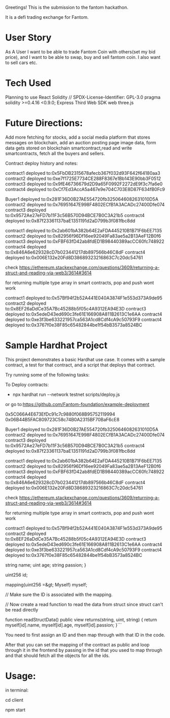 Greetings! This is the submission to the fantom hackathon.

It is a defi trading exchange for Fantom.

# User Story

As A User I want to be able to trade Fantom Coin with others(set my bid price), and I want to be able to swap, buy and sell fantom coin. I also want to sell cars etc.

# Tech Used

Planning to use
React
Solidity // SPDX-License-Identifier: GPL-3.0 pragma solidity >=0.4.16 <0.9.0;
Express
Third Web SDK
web three.js

# Future Directions:


Add more fetching for stocks, add a social media platform that stores messages on blockchain, add an auction posting page image data, form data gets stored on blockchain smartcontract,read and write smartcontracts, fetch all the buyers and sellers.

<!-- We are using third web sdk for react,  -->

Contract deploy history and notes:

contract1 deployed to:0x5FbDB2315678afecb367f032d93F642f64180aa3
contract2 deployed to:0xe7f1725E7734CE288F8367e1Bb143E90bb3F0512
contract3 deployed to:0x9fE46736679d2D9a65F0992F2272dE9f3c7fa6e0
contract4 deployed to:0xCf7Ed3AccA5a467e9e704C703E8D87F634fB0Fc9


Buyer1 deployed to:0x281F36D0B27AE554720fb3250646082631010D5A
contract2 deployed to:0x76951647E998F4802ECfB1A3ACADc27400Dfe074
contract3 deployed to:0x9572Ae27eFD7b11F3c56B570D94BCE7B0C3A21b5
contract4 deployed to:0x87f23361137baE1351191d2aD799b3f081fbc8dd


contract1 deployed to:0x2ab601bA382b64E2aFDA445210B1B71F6bEE7135
contract2 deployed to:0x82956f96Df16ee92049Fa83ae5a2B13AeF12B0f6
contract3 deployed to:0xFBF63fD42ab8fdED1B98440389acCC60fc748922
contract4 deployed to:0x846A6e629328cD7b023441217db897566b46C8dF
contract4 deployed to:0x006E132e20Fd8D38689323216863C7c20dc54761

check https://ethereum.stackexchange.com/questions/3609/returning-a-struct-and-reading-via-web3/3614#3614

for returning multiple type array in smart contracts, pop and push wont work

contract1 deployed to:0x57Bf94f2b52A441E040A3874F1e553d373A9de95
contract2 deployed to:0x8EF26aDdCe35A7Bc45288b5f05c4A9312EA94E3D
contract3 deployed to:0x5edeD43ed690c3fe61E166908A811B2613C1e6AA
contract4 deployed to:0xe3f3be633221957ca563A1cd8Cdf4cA9c50793F9
contract4 deployed to:0x3767f0e38F85c65482844be1f54bB3573a8524BC


# Sample Hardhat Project

This project demonstrates a basic Hardhat use case. It comes with a sample contract, a test for that contract, and a script that deploys that contract.

Try running some of the following tasks:

To Deploy contracts:
* npx hardhat run --network testnet scripts/deploy.js

or go to:https://github.com/Fantom-foundation/example-deployment

0x5C066A4E673EfDc91c7c9880f068B95752119994
0x06B44B5FAC809723C58c74B0A2315BF70BaF6cE8

Buyer1 deployed to:0x281F36D0B27AE554720fb3250646082631010D5A
contract2 deployed to:0x76951647E998F4802ECfB1A3ACADc27400Dfe074
contract3 deployed to:0x9572Ae27eFD7b11F3c56B570D94BCE7B0C3A21b5
contract4 deployed to:0x87f23361137baE1351191d2aD799b3f081fbc8dd


contract1 deployed to:0x2ab601bA382b64E2aFDA445210B1B71F6bEE7135
contract2 deployed to:0x82956f96Df16ee92049Fa83ae5a2B13AeF12B0f6
contract3 deployed to:0xFBF63fD42ab8fdED1B98440389acCC60fc748922
contract4 deployed to:0x846A6e629328cD7b023441217db897566b46C8dF
contract4 deployed to:0x006E132e20Fd8D38689323216863C7c20dc54761

check https://ethereum.stackexchange.com/questions/3609/returning-a-struct-and-reading-via-web3/3614#3614

for returning multiple type array in smart contracts, pop and push wont work

contract1 deployed to:0x57Bf94f2b52A441E040A3874F1e553d373A9de95
contract2 deployed to:0x8EF26aDdCe35A7Bc45288b5f05c4A9312EA94E3D
contract3 deployed to:0x5edeD43ed690c3fe61E166908A811B2613C1e6AA
contract4 deployed to:0xe3f3be633221957ca563A1cd8Cdf4cA9c50793F9
contract4 deployed to:0x3767f0e38F85c65482844be1f54bB3573a8524BC




string name;
uint age;
string passion;
}

uint256 id;

mapping(uint256 =&amp;gt; Myself) myself;

// Make sure the ID is associated with the mapping.

// Now create a read function to read the data from struct since struct can&#039;t be read directly

function readStructData() public view returns(string, uint, string) {
return myself[id].name, myself[id].age, myself[id].passion;
}```


You need to first assign an ID and then map through with that ID in the code.

After that you can set the mapping of the contract as public and loop through it in the frontend by passing in the id that you used to map through and that should fetch all the objects for all the ids.



# Usage:


in terminal:

cd client 

npm start